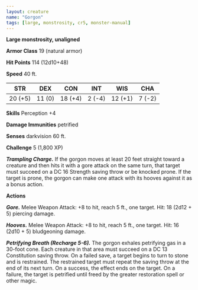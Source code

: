 ```yaml
---
layout: creature
name: "Gorgon"
tags: [large, monstrosity, cr5, monster-manual]
---
```


**Large monstrosity, unaligned**

**Armor Class** 19 (natural armor)

**Hit Points** 114 (12d10+48)

**Speed** 40 ft.

|   STR   |   DEX   |   CON   |   INT   |   WIS   |   CHA   |
|:-----:|:-----:|:-----:|:-----:|:-----:|:-----:|
| 20 (+5) | 11 (0) | 18 (+4) | 2 (-4) | 12 (+1) | 7 (-2) |

**Skills** Perception +4

**Damage Immunities** petrified

**Senses** darkvision 60 ft.

**Challenge** 5 (1,800 XP)

***Trampling Charge.*** If the gorgon moves at least 20 feet straight toward a creature and then hits it with a gore attack on the same turn, that target must succeed on a DC 16 Strength saving throw or be knocked prone. If the target is prone, the gorgon can make one attack with its hooves against it as a bonus action.

**Actions**

***Gore.*** Melee Weapon Attack: +8 to hit, reach 5 ft., one target. Hit: 18 (2d12 + 5) piercing damage.

***Hooves.*** Melee Weapon Attack: +8 to hit, reach 5 ft., one target. Hit: 16 (2d10 + 5) bludgeoning damage.

***Petrifying Breath (Recharge 5-6).*** The gorgon exhales petrifying gas in a 30-foot cone. Each creature in that area must succeed on a DC 13 Constitution saving throw. On a failed save, a target begins to turn to stone and is restrained. The restrained target must repeat the saving throw at the end of its next turn. On a success, the effect ends on the target. On a failure, the target is petrified until freed by the greater restoration spell or other magic.

